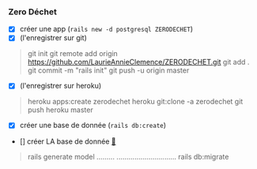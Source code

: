 ### Zero Déchet

- [x] créer une app (`rails new -d postgresql ZERODECHET`)
- [x] (l'enregistrer sur git)
> git init
> git remote add origin https://github.com/LaurieAnnieClemence/ZERODECHET.git
> git add .
> git commit -m "rails init"
> git push -u origin master 

- [x] (l'enregistrer sur heroku)
> heroku apps:create zerodechet
> heroku git:clone -a zerodechet
> git push heroku master

- [x] créer une base de donnée (`rails db:create`)


- [] créer LA base de donnée [📝](https://guides.rubyonrails.org/getting_started.html#creating-articles)
> rails generate model .........
> ..............................
> rails db:migrate
